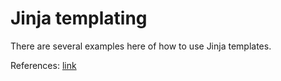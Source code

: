 # Jinja templating

There are several examples here of how to use Jinja templates.

References:
[link](https://realpython.com/blog/python/primer-on-jinja-templating)
